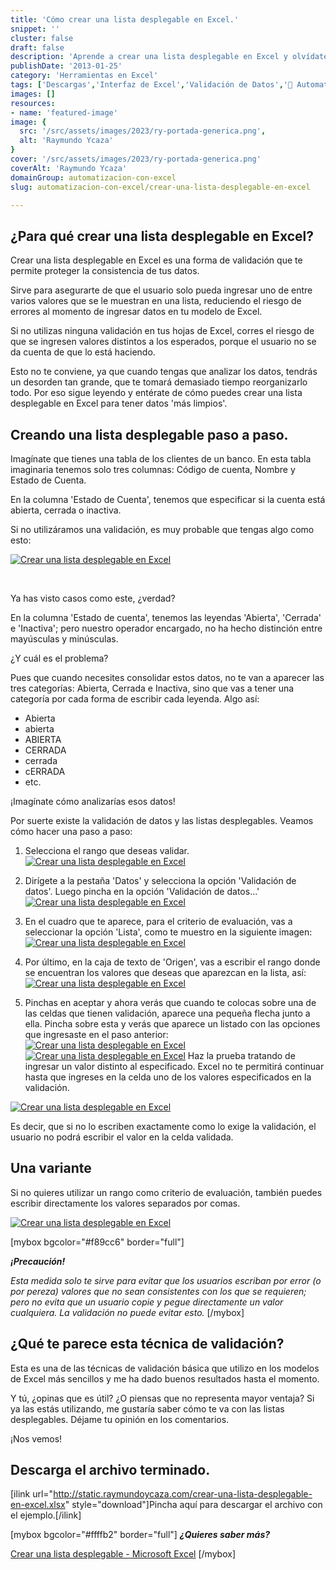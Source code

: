 ```yaml
---
title: 'Cómo crear una lista desplegable en Excel.'
snippet: ''
cluster: false
draft: false 
description: 'Aprende a crear una lista desplegable en Excel y olvídate de una vez de los errores al escribir los datos en tus hojas de trabajo.'
publishDate: '2013-01-25'
category: 'Herramientas en Excel'
tags: ['Descargas','Interfaz de Excel','Validación de Datos','🤖 Automatización con Excel']
images: []
resources: 
- name: 'featured-image'
image: {
  src: '/src/assets/images/2023/ry-portada-generica.png',
  alt: 'Raymundo Ycaza'
}
cover: '/src/assets/images/2023/ry-portada-generica.png'
coverAlt: 'Raymundo Ycaza'
domainGroup: automatizacion-con-excel
slug: automatizacion-con-excel/crear-una-lista-desplegable-en-excel

---
```


## ¿Para qué crear una lista desplegable en Excel?

Crear una lista desplegable en Excel es una forma de validación que te permite proteger la consistencia de tus datos.

Sirve para asegurarte de que el usuario solo pueda ingresar uno de entre varios valores que se le muestran en una lista, reduciendo el riesgo de errores al momento de ingresar datos en tu modelo de Excel.

Si no utilizas ninguna validación en tus hojas de Excel, corres el riesgo de que se ingresen valores distintos a los esperados, porque el usuario no se da cuenta de que lo está haciendo.

Esto no te conviene, ya que cuando tengas que analizar los datos, tendrás un desorden tan grande, que te tomará demasiado tiempo reorganizarlo todo. Por eso sigue leyendo y entérate de cómo puedes crear una lista desplegable en Excel para tener datos 'más limpios'.

## Creando una lista desplegable paso a paso.

Imagínate que tienes una tabla de los clientes de un banco. En esta tabla imaginaria tenemos solo tres columnas: Código de cuenta, Nombre y Estado de Cuenta.

En la columna 'Estado de Cuenta', tenemos que especificar si la cuenta está abierta, cerrada o inactiva.

Si no utilizáramos una validación, es muy probable que tengas algo como esto:

[![Crear una lista desplegable en Excel](/src/assets/images/2023/crear-una-lista-desplegable-en-excel-0001461.png)](http://raymundoycaza.com/wp-content/uploads/crear-una-lista-desplegable-en-excel-0001461.png)

 

Ya has visto casos como este, ¿verdad?

En la columna 'Estado de cuenta', tenemos las leyendas 'Abierta', 'Cerrada' e 'Inactiva'; pero nuestro operador encargado, no ha hecho distinción entre mayúsculas y minúsculas.

¿Y cuál es el problema?

Pues que cuando necesites consolidar estos datos, no te van a aparecer las tres categorías: Abierta, Cerrada e Inactiva, sino que vas a tener una categoría por cada forma de escribir cada leyenda. Algo así:

- Abierta
- abierta
- ABIERTA
- CERRADA
- cerrada
- cERRADA
- etc.

¡Imagínate cómo analizarías esos datos!

Por suerte existe la validación de datos y las listas desplegables. Veamos cómo hacer una paso a paso:

1. Selecciona el rango que deseas validar. [![Crear una lista desplegable en Excel](/src/assets/images/2023/crear-una-lista-desplegable-en-excel-0001471.png)](http://raymundoycaza.com/wp-content/uploads/crear-una-lista-desplegable-en-excel-0001471.png)
    
2. Dirígete a la pestaña 'Datos' y selecciona la opción 'Validación de datos'. Luego pincha en la opción 'Validación de datos...' [![Crear una lista desplegable en Excel](/src/assets/images/2023/crear-una-lista-desplegable-en-excel-0001481.png)](http://raymundoycaza.com/wp-content/uploads/crear-una-lista-desplegable-en-excel-0001481.png)
    
3. En el cuadro que te aparece, para el criterio de evaluación, vas a seleccionar la opción 'Lista', como te muestro en la siguiente imagen: [![Crear una lista desplegable en Excel](/src/assets/images/2023/crear-una-lista-desplegable-en-excel-0001491.png)](http://raymundoycaza.com/wp-content/uploads/crear-una-lista-desplegable-en-excel-0001491.png)
    
4. Por último, en la caja de texto de 'Origen', vas a escribir el rango donde se encuentran los valores que deseas que aparezcan en la lista, así: [![Crear una lista desplegable en Excel](/src/assets/images/2023/crear-una-lista-desplegable-en-excel-0001541.png)](http://raymundoycaza.com/wp-content/uploads/crear-una-lista-desplegable-en-excel-0001541.png)
    
5. Pinchas en aceptar y ahora verás que cuando te colocas sobre una de las celdas que tienen validación, aparece una pequeña flecha junto a ella. Pincha sobre esta y verás que aparece un listado con las opciones que ingresaste en el paso anterior: [![Crear una lista desplegable en Excel](/src/assets/images/2023/crear-una-lista-desplegable-en-excel-0001511.png)](http://raymundoycaza.com/wp-content/uploads/crear-una-lista-desplegable-en-excel-0001511.png)[![Crear una lista desplegable en Excel](/src/assets/images/2023/crear-una-lista-desplegable-en-excel-0001521.png)](http://raymundoycaza.com/wp-content/uploads/crear-una-lista-desplegable-en-excel-0001521.png) Haz la prueba tratando de ingresar un valor distinto al especificado. Excel no te permitirá continuar hasta que ingreses en la celda uno de los valores especificados en la validación.
    

[![Crear una lista desplegable en Excel](/src/assets/images/2023/crear-una-lista-desplegable-en-excel-0001531.png)](http://raymundoycaza.com/wp-content/uploads/crear-una-lista-desplegable-en-excel-0001531.png)

Es decir, que si no lo escriben exactamente como lo exige la validación, el usuario no podrá escribir el valor en la celda validada.

## Una variante

Si no quieres utilizar un rango como criterio de evaluación, también puedes escribir directamente los valores separados por comas.

[![Crear una lista desplegable en Excel](/src/assets/images/2023/crear-una-lista-desplegable-en-excel-0001501.png)](http://raymundoycaza.com/wp-content/uploads/crear-una-lista-desplegable-en-excel-0001501.png)

\[mybox bgcolor="#f89cc6" border="full"\]

_**¡**__**Precaución**__**!**_

_Esta medida solo te sirve para evitar que los usuarios escriban por error (o por pereza) valores que no sean consistentes con los que se requieren; pero no evita que un usuario copie y pegue directamente un valor cualquiera. La validación no puede evitar esto._ \[/mybox\]

## ¿Qué te parece esta técnica de validación?

Esta es una de las técnicas de validación básica que utilizo en los modelos de Excel más sencillos y me ha dado buenos resultados hasta el momento.

Y tú, ¿opinas que es útil? ¿O piensas que no representa mayor ventaja? Si ya las estás utilizando, me gustaría saber cómo te va con las listas desplegables. Déjame tu opinión en los comentarios.

¡Nos vemos!

## Descarga el archivo terminado.

\[ilink url="http://static.raymundoycaza.com/crear-una-lista-desplegable-en-excel.xlsx" style="download"\]Pincha aquí para descargar el archivo con el ejemplo.\[/ilink\]

\[mybox bgcolor="#ffffb2" border="full"\] _**¿Quieres saber más?**_

[Crear una lista desplegable - Microsoft Excel](http://office.microsoft.com/es-mx/excel-help/crear-una-lista-desplegable-de-un-rango-de-celdas-HP010072599.aspx) \[/mybox\]

